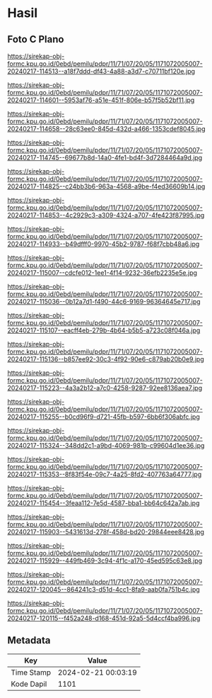 # Hasil

## Foto C Plano

https://sirekap-obj-formc.kpu.go.id/0ebd/pemilu/pdpr/11/71/07/20/05/1171072005007-20240217-114513--a18f7ddd-df43-4a88-a3d7-c70711bf120e.jpg

https://sirekap-obj-formc.kpu.go.id/0ebd/pemilu/pdpr/11/71/07/20/05/1171072005007-20240217-114601--5953af76-a51e-451f-806e-b57f5b52bf11.jpg

https://sirekap-obj-formc.kpu.go.id/0ebd/pemilu/pdpr/11/71/07/20/05/1171072005007-20240217-114658--28c63ee0-845d-432d-a466-1353cdef8045.jpg

https://sirekap-obj-formc.kpu.go.id/0ebd/pemilu/pdpr/11/71/07/20/05/1171072005007-20240217-114745--69677b8d-14a0-4fe1-bd4f-3d7284464a9d.jpg

https://sirekap-obj-formc.kpu.go.id/0ebd/pemilu/pdpr/11/71/07/20/05/1171072005007-20240217-114825--c24bb3b6-963a-4568-a9be-f4ed36609b14.jpg

https://sirekap-obj-formc.kpu.go.id/0ebd/pemilu/pdpr/11/71/07/20/05/1171072005007-20240217-114853--4c2929c3-a309-4324-a707-4fe423f87995.jpg

https://sirekap-obj-formc.kpu.go.id/0ebd/pemilu/pdpr/11/71/07/20/05/1171072005007-20240217-114933--b49dfff0-9970-45b2-9787-f68f7cbb48a6.jpg

https://sirekap-obj-formc.kpu.go.id/0ebd/pemilu/pdpr/11/71/07/20/05/1171072005007-20240217-115007--cdcfe012-1ee1-4f14-9232-36efb2235e5e.jpg

https://sirekap-obj-formc.kpu.go.id/0ebd/pemilu/pdpr/11/71/07/20/05/1171072005007-20240217-115036--0b12a7d1-f490-44c6-9169-96364645e717.jpg

https://sirekap-obj-formc.kpu.go.id/0ebd/pemilu/pdpr/11/71/07/20/05/1171072005007-20240217-115107--eacff4eb-279b-4b64-b5b5-a723c08f046a.jpg

https://sirekap-obj-formc.kpu.go.id/0ebd/pemilu/pdpr/11/71/07/20/05/1171072005007-20240217-115136--b857ee92-30c3-4f92-90e6-c879ab20b0e9.jpg

https://sirekap-obj-formc.kpu.go.id/0ebd/pemilu/pdpr/11/71/07/20/05/1171072005007-20240217-115223--4a3a2b12-a7c0-4258-9287-92ee8136aea7.jpg

https://sirekap-obj-formc.kpu.go.id/0ebd/pemilu/pdpr/11/71/07/20/05/1171072005007-20240217-115255--b0cd96f9-d721-45fb-b597-6bb6f306abfc.jpg

https://sirekap-obj-formc.kpu.go.id/0ebd/pemilu/pdpr/11/71/07/20/05/1171072005007-20240217-115324--348dd2c1-a9bd-4069-981b-c99604d1ee36.jpg

https://sirekap-obj-formc.kpu.go.id/0ebd/pemilu/pdpr/11/71/07/20/05/1171072005007-20240217-115353--8f83f54e-09c7-4a25-8fd2-407763a64777.jpg

https://sirekap-obj-formc.kpu.go.id/0ebd/pemilu/pdpr/11/71/07/20/05/1171072005007-20240217-115454--3feaa112-7e5d-4587-bba1-bb64c642a7ab.jpg

https://sirekap-obj-formc.kpu.go.id/0ebd/pemilu/pdpr/11/71/07/20/05/1171072005007-20240217-115903--5431613d-278f-458d-bd20-29844eee8428.jpg

https://sirekap-obj-formc.kpu.go.id/0ebd/pemilu/pdpr/11/71/07/20/05/1171072005007-20240217-115929--449fb469-3c94-4f1c-a170-45ed595c63e8.jpg

https://sirekap-obj-formc.kpu.go.id/0ebd/pemilu/pdpr/11/71/07/20/05/1171072005007-20240217-120045--864241c3-d51d-4cc1-8fa9-aab0fa751b4c.jpg

https://sirekap-obj-formc.kpu.go.id/0ebd/pemilu/pdpr/11/71/07/20/05/1171072005007-20240217-120115--f452a248-d168-451d-92a5-5d4ccf4ba996.jpg


## Metadata

| Key        | Value               |
| ---------- | ------------------- |
| Time Stamp | 2024-02-21 00:03:19 |
| Kode Dapil | 1101                |



